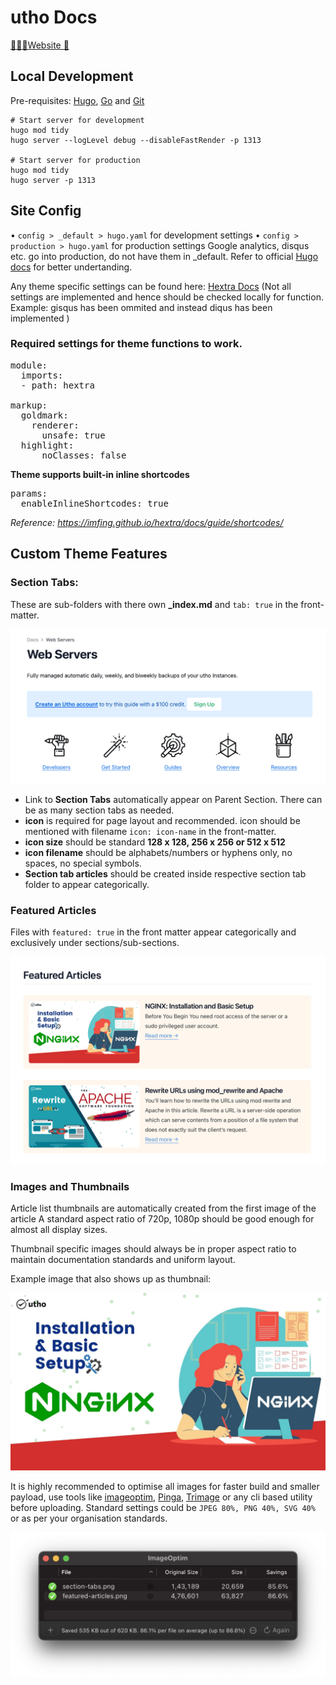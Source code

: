 # utho Docs
[🧑🏻‍💻Website 🔗](https://utho.com/docs/)

## Local Development

Pre-requisites: [Hugo](https://gohugo.io/getting-started/installing/), [Go](https://golang.org/doc/install) and [Git](https://git-scm.com)

```shell
# Start server for development
hugo mod tidy
hugo server --logLevel debug --disableFastRender -p 1313

# Start server for production
hugo mod tidy
hugo server -p 1313
```

## Site Config

•  `config > _default > hugo.yaml` for development settings
•  `config > production > hugo.yaml` for production settings
Google analytics, disqus etc. go into production, do not have them in _default.
Refer to official [Hugo docs](https://gohugo.io/documentation/) for better undertanding.

Any theme specific settings can be found here: [Hextra Docs](https://imfing.github.io/hextra/docs/)
(Not all settings are implemented and hence should be checked locally for function. Example: gisqus has been ommited and instead diqus has been implemented )

### Required settings for theme functions to work.
<pre>
module:
  imports:
  - path: hextra

markup:
&emsp; goldmark:
&emsp;&emsp;  renderer:
&emsp; &emsp; &emsp; unsafe: true
&emsp; highlight:
&emsp; &emsp; &emsp; noClasses: false
</pre>

**Theme supports built-in inline shortcodes**
<pre>
params:
  enableInlineShortcodes: true
</pre>
*Reference: https://imfing.github.io/hextra/docs/guide/shortcodes/*

## Custom Theme Features

### Section Tabs:
These are sub-folders with there own **_index.md** and `tab: true` in the front-matter.

![Section Tabs](static/section-tabs.png)

- Link to **Section Tabs** automatically appear on Parent Section. There can be as many section tabs as needed.
- **icon** is required for page layout and recommended. icon should be mentioned with filename `icon: icon-name` in the front-matter.
- **icon size** should be standard **128 x 128, 256 x 256 or 512 x 512**
- **icon filename** should be alphabets/numbers or hyphens only, no spaces, no special symbols.
- **Section tab articles** should be created inside respective section tab folder to appear categorically.

### Featured Articles
Files with `featured: true` in the front matter appear categorically and exclusively under sections/sub-sections.

![featured article](static/featured-articles.png)

### Images and Thumbnails
Article list thumbnails are automatically created from the first image of the article A standard aspect ratio of 720p, 1080p should be good enough for almost all display sizes.

Thumbnail specific images should always be in proper aspect ratio to maintain documentation standards and uniform layout.

Example image that also shows up as thumbnail:

![Sample image](static/sample-image.jpg)

It is highly recommended to optimise all images for faster build and smaller payload, use tools like [imageoptim](https://imageoptim.com/mac), [Pinga](https://css-ig.net/pinga), [Trimage](https://trimage.org) or any cli based utility  before uploading.
Standard settings could be `JPEG 80%, PNG 40%, SVG 40%` or as per your organisation standards.

![Imageoptim](static/imageoptim.png)